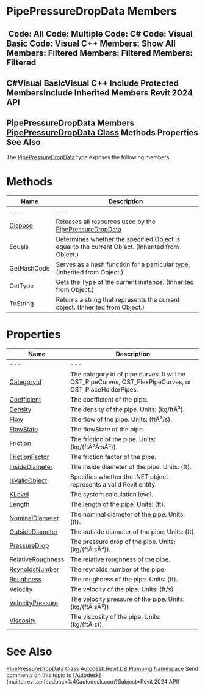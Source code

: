 # PipePressureDropData Members

﻿
 Code: All Code: Multiple Code: C# Code: Visual Basic Code: Visual C++  Members: Show All Members: Filtered Members: Filtered Members: Filtered   
---  
C#Visual BasicVisual C++
Include Protected MembersInclude Inherited Members
Revit 2024 API  
---  
PipePressureDropData Members  
[PipePressureDropData Class](d9c2df4c-512f-3f0c-4c04-2f5cc5afa7d8.md "PipePressureDropData Class") Methods Properties See Also  
---  
The [PipePressureDropData](d9c2df4c-512f-3f0c-4c04-2f5cc5afa7d8.md "PipePressureDropData Class") type exposes the following members.
# Methods
| Name | Description |
| --- | --- |
| --- | --- | --- |
| [Dispose](922c86f7-859b-bc28-cb87-fe93fc15e459.md "Dispose Method") | Releases all resources used by the [PipePressureDropData](d9c2df4c-512f-3f0c-4c04-2f5cc5afa7d8.md "PipePressureDropData Class") |
| Equals | Determines whether the specified Object is equal to the current Object. (Inherited from Object.) |
| GetHashCode | Serves as a hash function for a particular type.  (Inherited from Object.) |
| GetType | Gets the Type of the current instance. (Inherited from Object.) |
| ToString | Returns a string that represents the current object. (Inherited from Object.) |

# Properties
| Name | Description |
| --- | --- |
| --- | --- | --- |
| [CategoryId](8b101e05-e4b0-429e-1c6a-8ef2d8682581.md "CategoryId Property") | The category id of pipe curves. It will be OST_PipeCurves, OST_FlexPipeCurves, or OST_PlaceHolderPipes. |
| [Coefficient](cc3cb6fe-b53e-7d25-22f5-c65cf5378244.md "Coefficient Property") | The coefficient of the pipe. |
| [Density](807b89ba-968b-1900-f575-19321f3a4b3b.md "Density Property") | The density of the pipe. Units: (kg/ftÂ³). |
| [Flow](3be0c01e-d21a-62de-5e9f-0186fdcfc5fe.md "Flow Property") | The flow of the pipe. Units: (ftÂ³/s). |
| [FlowState](71a0301d-cff3-c411-5fcf-3bc9b3dacac6.md "FlowState Property") | The flowState of the pipe. |
| [Friction](c95b0378-7b7e-8e81-b00a-334377bd3221.md "Friction Property") | The friction of the pipe. Units: (kg/(ftÂ²Â·sÂ²)). |
| [FrictionFactor](800333d1-2378-8421-6c8e-c613c5d64454.md "FrictionFactor Property") | The friction factor of the pipe. |
| [InsideDiameter](ac7e7f45-4044-acd1-f982-fac79489b0eb.md "InsideDiameter Property") | The inside diameter of the pipe. Units: (ft). |
| [IsValidObject](cb69679b-84fa-f7de-b95e-b119df189b5a.md "IsValidObject Property") | Specifies whether the .NET object represents a valid Revit entity. |
| [KLevel](c39ca077-b584-142a-343d-2ee14dcf80be.md "KLevel Property") | The system calculation level. |
| [Length](8f4832bf-355c-3d6a-0ed1-4ca75be25ca5.md "Length Property") | The length of the pipe. Units: (ft). |
| [NominalDiameter](a776a666-b35e-d053-797e-578dfc1dd9c1.md "NominalDiameter Property") | The nominal diameter of the pipe. Units: (ft). |
| [OutsideDiameter](9c5ebee8-b43f-856b-ee74-3c029f9a9975.md "OutsideDiameter Property") | The outside diameter of the pipe. Units: (ft). |
| [PressureDrop](61f0cd1d-fafb-3fa3-8795-22f824ecf5f9.md "PressureDrop Property") | The pressure drop of the pipe. Units: (kg/(ftÂ·sÂ²)). |
| [RelativeRoughness](d143e837-778b-fac4-5e78-ba9f620a73d2.md "RelativeRoughness Property") | The relative roughness of the pipe. |
| [ReynoldsNumber](e764d373-5cd0-ef39-4706-923e6fd2e3bb.md "ReynoldsNumber Property") | The reynolds number of the pipe. |
| [Roughness](6fb184df-ae12-8be3-997f-2f9135fa3a07.md "Roughness Property") | The roughness of the pipe. Units: (ft). |
| [Velocity](a0c3ea9b-d49c-fd58-5cba-245b5f5ff6ed.md "Velocity Property") | The velocity of the pipe. Units: (ft/s) . |
| [VelocityPressure](28fae159-7d16-2818-dac0-2a6185711711.md "VelocityPressure Property") | The velocity pressure of the pipe. Units: (kg/(ftÂ·sÂ²)) |
| [Viscosity](c3843a0f-7bdf-13af-4a01-952da0441622.md "Viscosity Property") | The viscosity of the pipe. Units: (kg/(ftÂ·s)). |

# See Also
[PipePressureDropData Class](d9c2df4c-512f-3f0c-4c04-2f5cc5afa7d8.md "PipePressureDropData Class")
[Autodesk.Revit.DB.Plumbing Namespace](cc553597-37c2-fcd9-6025-d904c129c80a.md "Autodesk.Revit.DB.Plumbing Namespace")
Send comments on this topic to [Autodesk](mailto:revitapifeedback%40autodesk.com?Subject=Revit 2024 API)